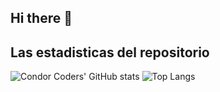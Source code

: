 ## Hi there 👋

## Las estadisticas del repositorio
![Condor Coders' GitHub stats](https://github-readme-stats.vercel.app/api?username=Th3Julius&show_icons=true&theme=dark)  ![Top Langs](https://github-readme-stats.vercel.app/api/top-langs/?username=Th3Julius&layout=compact&theme=dark)
